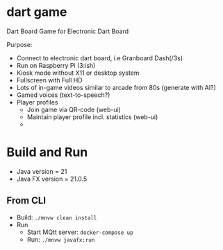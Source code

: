 # dart game
Dart Board Game for Electronic Dart Board

Purpose:
* Connect to electronic dart board, i.e Granboard Dash(/3s)
* Run on Raspberry Pi (3:ish)
* Kiosk mode without X11 or desktop system
* Fullscreen with Full HD
* Lots of in-game videos similar to arcade from 80s (generate with AI?)
* Gamed voices (text-to-speech?)
* Player profiles
  * Join game via QR-code (web-ui)
  * Maintain player profile incl. statistics (web-ui)
  * 
  
# Build and Run

* Java version = 21
* Java FX version = 21.0.5

## From CLI
* Build: ```./mnvw clean install```
* Run
  * Start MQtt server: ```docker-compose up```
  * Run: ```./mnvw javafx:run```